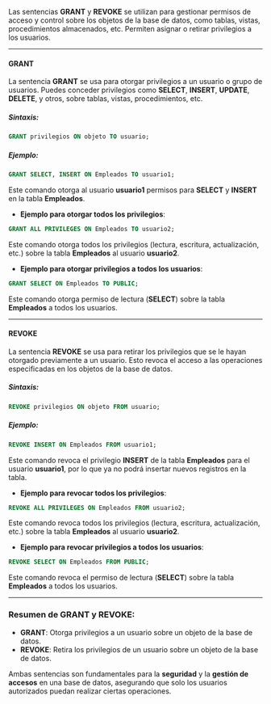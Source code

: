 
Las sentencias **GRANT** y **REVOKE** se utilizan para gestionar permisos de acceso y control sobre los objetos de la base de datos, como tablas, vistas, procedimientos almacenados, etc. Permiten asignar o retirar privilegios a los usuarios.

---

#### **GRANT**

La sentencia **GRANT** se usa para otorgar privilegios a un usuario o grupo de usuarios. Puedes conceder privilegios como **SELECT**, **INSERT**, **UPDATE**, **DELETE**, y otros, sobre tablas, vistas, procedimientos, etc.

##### Sintaxis:

```sql
GRANT privilegios ON objeto TO usuario;
```

##### Ejemplo:

```sql
GRANT SELECT, INSERT ON Empleados TO usuario1;
```

Este comando otorga al usuario **usuario1** permisos para **SELECT** y **INSERT** en la tabla **Empleados**.

- **Ejemplo para otorgar todos los privilegios**:

```sql
GRANT ALL PRIVILEGES ON Empleados TO usuario2;
```

Este comando otorga todos los privilegios (lectura, escritura, actualización, etc.) sobre la tabla **Empleados** al usuario **usuario2**.

- **Ejemplo para otorgar privilegios a todos los usuarios**:

```sql
GRANT SELECT ON Empleados TO PUBLIC;
```

Este comando otorga permiso de lectura (**SELECT**) sobre la tabla **Empleados** a todos los usuarios.

---

#### **REVOKE**

La sentencia **REVOKE** se usa para retirar los privilegios que se le hayan otorgado previamente a un usuario. Esto revoca el acceso a las operaciones especificadas en los objetos de la base de datos.

##### Sintaxis:

```sql
REVOKE privilegios ON objeto FROM usuario;
```

##### Ejemplo:

```sql
REVOKE INSERT ON Empleados FROM usuario1;
```

Este comando revoca el privilegio **INSERT** de la tabla **Empleados** para el usuario **usuario1**, por lo que ya no podrá insertar nuevos registros en la tabla.

- **Ejemplo para revocar todos los privilegios**:

```sql
REVOKE ALL PRIVILEGES ON Empleados FROM usuario2;
```

Este comando revoca todos los privilegios (lectura, escritura, actualización, etc.) sobre la tabla **Empleados** al usuario **usuario2**.

- **Ejemplo para revocar privilegios a todos los usuarios**:

```sql
REVOKE SELECT ON Empleados FROM PUBLIC;
```

Este comando revoca el permiso de lectura (**SELECT**) sobre la tabla **Empleados** a todos los usuarios.

---

### Resumen de **GRANT** y **REVOKE**:

- **GRANT**: Otorga privilegios a un usuario sobre un objeto de la base de datos.
- **REVOKE**: Retira los privilegios de un usuario sobre un objeto de la base de datos.

Ambas sentencias son fundamentales para la **seguridad** y la **gestión de accesos** en una base de datos, asegurando que solo los usuarios autorizados puedan realizar ciertas operaciones.

